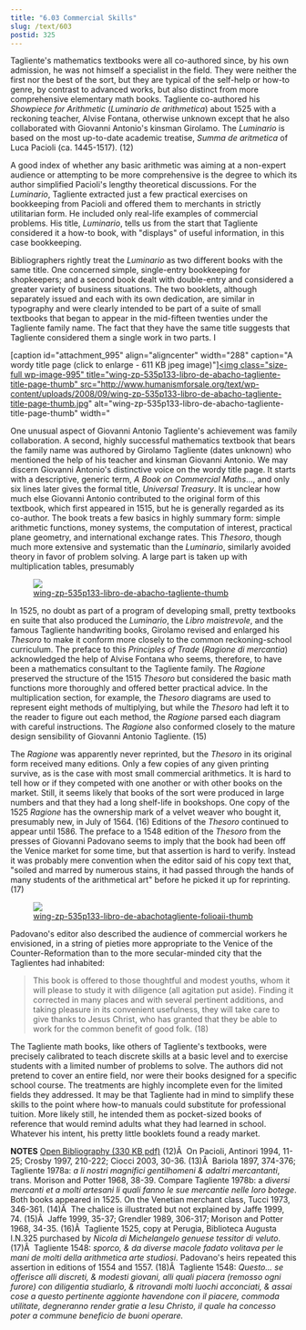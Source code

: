 ```yaml
---
title: "6.03 Commercial Skills"
slug: /text/603
postid: 325
---
```

Tagliente's mathematics textbooks were all co-authored since, by his own admission, he was not himself a specialist in the field. They were neither the first nor the best of the sort, but they are typical of the self-help or how-to genre, by contrast to advanced works, but also distinct from more comprehensive elementary math books. Tagliente co-authored his <em>Showpiece for Arithmetic</em> (<em>Luminario de arithmetica</em>) about 1525 with a reckoning teacher, Alvise Fontana, otherwise unknown except that he also collaborated with Giovanni Antonio's kinsman Girolamo. The <em>Luminario</em> is based on the most up-to-date academic treatise, <em>Summa de aritmetica </em>of Luca Pacioli (ca. 1445-1517). (12)

A good index of whether any basic arithmetic was aiming at a non-expert audience or attempting to be more comprehensive is the degree to which its author simplified Pacioli's lengthy theoretical discussions. For the <em>Luminario</em>, Tagliente extracted just a few practical exercises on bookkeeping from Pacioli and offered them to merchants in strictly utilitarian form. He included only real-life examples of commercial problems. His title, <em>Luminario</em>, tells us from the start that Tagliente considered it a how-to book, with "displays" of useful information, in this case bookkeeping.

Bibliographers rightly treat the <em>Luminario</em> as two different books with the same title. One concerned simple, single-entry bookkeeping for shopkeepers; and a second book dealt with double-entry and considered a greater variety of business situations. The two booklets, although separately issued and each with its own dedication, are similar in typography and were clearly intended to be part of a suite of small textbooks that began to appear in the mid-fifteen twenties under the Tagliente family name. The fact that they have the same title suggests that Tagliente considered them a single work in two parts. I

[caption id="attachment_995" align="aligncenter" width="288" caption="A wordy title page (click to enlarge - 611 KB jpeg image)"]<a rel="pop-up" href="http://www.humanismforsale.org/textimages_full/6.00_Chapter_Six/Wing-ZP-535.P133,-Libro-de-Abacho,-Tagliente,-title-page.jpg"><img class="size-full wp-image-995" title="wing-zp-535p133-libro-de-abacho-tagliente-title-page-thumb" src="http://www.humanismforsale.org/text/wp-content/uploads/2008/09/wing-zp-535p133-libro-de-abacho-tagliente-title-page-thumb.jpg" alt="wing-zp-535p133-libro-de-abacho-tagliente-title-page-thumb" width="

One unusual aspect of Giovanni Antonio Tagliente's achievement was family collaboration. A second, highly successful mathematics textbook that bears the family name was authored by Girolamo Tagliente (dates unknown) who mentioned the help of his teacher and kinsman Giovanni Antonio. We may discern Giovanni Antonio's distinctive voice on the wordy title page. It starts with a descriptive, generic term, <em>A Book on Commercial Maths</em>..., and only six lines later gives the formal title, <em>Universal Treasury</em>. It is unclear how much else Giovanni Antonio contributed to the original form of this textbook, which first appeared in 1515, but he is generally regarded as its co-author. The book treats a few basics in highly summary form: simple arithmetic functions, money systems, the computation of interest, practical plane geometry, and international exchange rates. This <em>Thesoro</em>, though much more extensive and systematic than the <em>Luminario</em>, similarly avoided theory in favor of problem solving. A large part is taken up with multiplication tables, presumably 

<figure class="mkdn-figure">
    <a href="/images_full/6.00_Chapter_Six/Wing-ZP-535.P133,-Libro-de-Abacho,-Tagliente.jpg" class="mkdn-image-link">
    <img class="mkdn-image" src="/images_full/6.00_Chapter_Six/Wing-ZP-535.P133,-Libro-de-Abacho,-Tagliente.jpg" />
    <figcaption class="mkdn-figcaption">wing-zp-535p133-libro-de-abacho-tagliente-thumb</figcaption>
    </a>
</figure>

In 1525, no doubt as part of a program of developing small, pretty textbooks en suite that also produced the <em>Luminario</em>, the <em>Libro maistrevole</em>, and the famous Tagliente handwriting books, Girolamo revised and enlarged his <em>Thesoro</em> to make it conform more closely to the common reckoning-school curriculum. The preface to this <em>Principles of Trade</em> (<em>Ragione di mercantia</em>) acknowledged the help of Alvise Fontana who seems, therefore, to have been a mathematics consultant to the Tagliente family. The <em>Ragione</em> preserved the structure of the 1515 <em>Thesoro</em> but considered the basic math functions more thoroughly and offered better practical advice. In the multiplication section, for example, the <em>Thesoro</em> diagrams are used to represent eight methods of multiplying, but while the <em>Thesoro</em> had left it to the reader to figure out each method, the <em>Ragione</em> parsed each diagram with careful instructions. The <em>Ragione</em> also conformed closely to the mature design sensibility of Giovanni Antonio Tagliente. (15)

The <em>Ragione</em> was apparently never reprinted, but the <em>Thesoro</em> in its original form received many editions. Only a few copies of any given printing survive, as is the case with most small commercial arithmetics. It is hard to tell how or if they competed with one another or with other books on the market. Still, it seems likely that books of the sort were produced in large numbers and that they had a long shelf-life in bookshops. One copy of the 1525 <em>Ragione</em> has the ownership mark of a velvet weaver who bought it, presumably new, in July of 1564. (16) Editions of the <em>Thesoro</em> continued to appear until 1586. The preface to a 1548 edition of the <em>Thesoro</em> from the presses of Giovanni Padovano seems to imply that the book had been off the Venice market for some time, but that assertion is hard to verify. Instead it was probably mere convention when the editor said of his copy text that, "soiled and marred by numerous stains, it had passed through the hands of many students of the arithmetical art" before he picked it up for reprinting. (17)

<figure class="mkdn-figure">
    <a href="/images_full/6.00_Chapter_Six/Wing-ZP-535.P133,-Libro-de-Abacho,Tagliente-folio.aii.jpg" class="mkdn-image-link">
    <img class="mkdn-image" src="/images_full/6.00_Chapter_Six/Wing-ZP-535.P133,-Libro-de-Abacho,Tagliente-folio.aii.jpg" />
    <figcaption class="mkdn-figcaption">wing-zp-535p133-libro-de-abachotagliente-folioaii-thumb</figcaption>
    </a>
</figure>

Padovano's editor also described the audience of commercial workers he envisioned, in a string of pieties more appropriate to the Venice of the Counter-Reformation than to the more secular-minded city that the Taglientes had inhabited:
<blockquote>This book is offered to those thoughtful and modest youths, whom it will please to study it with diligence (all agitation put aside). Finding it corrected in many places and with several pertinent additions, and taking pleasure in its convenient usefulness, they will take care to give thanks to Jesus Christ, who has granted that they be able to work for the common benefit of good folk. (18)</blockquote>
The Tagliente math books, like others of Tagliente's textbooks, were precisely calibrated to teach discrete skills at a basic level and to exercise students with a limited number of problems to solve. The authors did not pretend to cover an entire field, nor were their books designed for a specific school course. The treatments are highly incomplete even for the limited fields they addressed. It may be that Tagliente had in mind to simplify these skills to the point where how-to manuals could substitute for professional tuition. More likely still, he intended them as pocket-sized books of reference that would remind adults what they had learned in school. Whatever his intent, his pretty little booklets found a ready market.

<strong>NOTES</strong>
<a href="http://www.humanismforsale.org/bibliography.pdf" target="new">Open Bibliography (330 KB pdf)</a>
(12)Â  On Pacioli, Antinori 1994, 11-25; Crosby 1997, 210-222; Ciocci 2003, 30-36.
(13)Â  Bariola 1897, 374-376; Tagliente 1978a: <em>a li nostri magnifici gentilhomeni &amp; adaltri mercantanti</em>, trans. Morison and Potter 1968, 38-39. Compare Tagliente 1978b: a<em> diversi mercanti et a molti artesani li quali fanno le sue mercantie nelle loro botege</em>. Both books appeared in 1525. On the Venetian merchant class, Tucci 1973, 346-361.
(14)Â  The chalice is illustrated but not explained by Jaffe 1999, 74.
(15)Â  Jaffe 1999, 35-37; Grendler 1989, 306-317; Morison and Potter 1968, 34-35.
(16)Â  Tagliente 1525, copy at Perugia, Biblioteca Augusta I.N.325 purchased by <em>Nicola di Michelangelo genuese tessitor di veluto</em>.
(17)Â  Tagliente 1548: <em>sporco, &amp; da diverse macole fadato volitava per le mani de molti della arithmetica arte studiosi</em>. Padovano's heirs repeated this assertion in editions of 1554 and 1557.
(18)Â  Tagliente 1548: <em>Questo... se offerisce alli discreti, &amp; modesti giovani, alli quali piacera (remosso ogni furore) con diligentia studiarlo, &amp; ritrovandi molti luochi acconciati, &amp; assai cose a questo pertinente aggionte havendone con il piacere, commoda utilitate, degneranno render gratie a Iesu Christo, il quale ha concesso poter a commune beneficio de buoni operare.</em>
